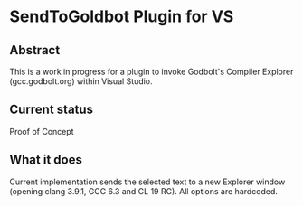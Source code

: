 # SendToGoldbot Plugin for VS

## Abstract

This is a work in progress for a plugin to invoke Godbolt's Compiler Explorer (gcc.godbolt.org) within Visual Studio.

## Current status

Proof of Concept

## What it does

Current implementation sends the selected text to a new Explorer window (opening clang 3.9.1, GCC 6.3 and CL 19 RC). All options are hardcoded.
